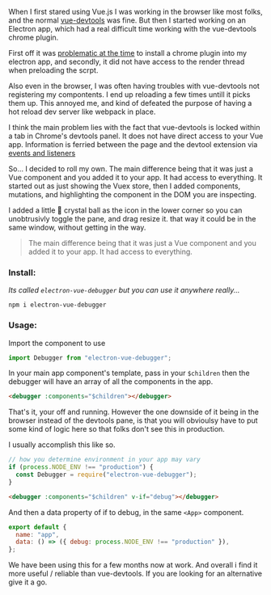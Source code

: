 
When I first stared using Vue.js I was working in the browser like most folks, and the normal [vue-devtools](https://github.com/vuejs/vue-devtools) was fine. But then I started working on an Electron app, which had a real difficult time working with the vue-devtools chrome plugin.

First off it was [problematic at the time](https://github.com/electron/electron/issues/1498) to install a chrome plugin into my electron app, and secondly, it did not have access to the render thread when preloading the scrpt.

Also even in the browser, I was often having troubles with vue-devtools not registering my compontents. I end up reloading a few times untill it picks them up. This annoyed me, and kind of defeated the purpose of having a hot reload dev server like webpack in place.

I think the main problem lies with the fact that vue-devtools is locked within a tab in Chrome's devtools panel. It does not have direct access to your Vue app. Information is ferried between the page and the devtool extension via [events and listeners](https://developer.chrome.com/extensions/devtools)

So... I decided to roll my own. The main difference being that it was just a Vue component and you added it to your app. It had access to everything. It started out as just showing the Vuex store, then I added components, mutations, and highlighting the component in the DOM you are inspecting.

I added a little 🔮 crystal ball as the icon in the lower corner so you can unobtrusivly toggle the pane, and drag resize it. that way it could be in the same window, without getting in the way.

> The main difference being that it was just a Vue component and you added it to your app. It had access to everything.

### Install:

_Its called `electron-vue-debugger` but you can use it anywhere really..._

```shell
npm i electron-vue-debugger
```
### Usage:

Import the component to use

```javascript
import Debugger from "electron-vue-debugger";
```

In your main app component's template, pass in your `$children` then the debugger will have an array of all the components in the app.

```html
<debugger :components="$children"></debugger>
```

That's it, your off and running. However the one downside of it being in the browser instead of the devtools pane, is that you will obvioulsy have to put some kind of logic here so that folks don't see this in production.

I usually accomplish this like so.

```javascript
// how you determine environment in your app may vary
if (process.NODE_ENV !== "production") {
  const Debugger = require("electron-vue-debugger");
}
```

```html
<debugger :components="$children" v-if="debug"></debugger>
```

And then a data property of if to debug, in the same `<App>` component.


```javascript
export default {
  name: "app",
  data: () => ({ debug: process.NODE_ENV !== "production" }),
};
```

We have been using this for a few months now at work. And overall i find it more useful / reliable than vue-devtools. If you are looking for an alternative give it a go.
